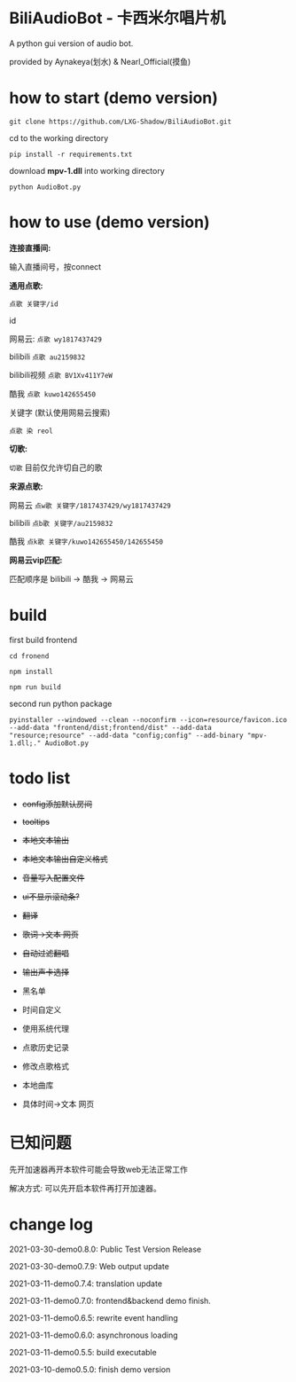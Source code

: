 # BiliAudioBot - 卡西米尔唱片机
A python gui version of audio bot.

provided by Aynakeya(划水) & Nearl_Official(摸鱼)


# how to start (demo version)

`git clone https://github.com/LXG-Shadow/BiliAudioBot.git`

cd to the working directory

`pip install -r requirements.txt`

download **mpv-1.dll** into working directory

`python AudioBot.py`

# how to use (demo version)

**连接直播间:**

输入直播间号，按connect


**通用点歌:**

`点歌 关键字/id`

id

网易云: `点歌 wy1817437429`

bilibili `点歌 au2159832`

bilibili视频 `点歌 BV1Xv411Y7eW`

酷我 `点歌 kuwo142655450`

关键字 (默认使用网易云搜索)

`点歌 染 reol`

**切歌:**

`切歌` 目前仅允许切自己的歌

**来源点歌:**

网易云 `点w歌 关键字/1817437429/wy1817437429`

bilibili `点b歌 关键字/au2159832`

酷我 `点k歌 关键字/kuwo142655450/142655450`

**网易云vip匹配:**

匹配顺序是 bilibili -> 酷我 -> 网易云


# build

first build frontend

`cd fronend`

`npm install`

`npm run build`

second run python package

`pyinstaller --windowed --clean --noconfirm --icon=resource/favicon.ico --add-data "frontend/dist;frontend/dist" --add-data "resource;resource" --add-data "config;config" --add-binary "mpv-1.dll;." AudioBot.py`

# todo list

- ~~config添加默认房间~~

- ~~tooltips~~

- ~~本地文本输出~~

- ~~本地文本输出自定义格式~~

- ~~音量写入配置文件~~

- ~~ui不显示滚动条?~~

- ~~翻译~~

- ~~歌词->文本 网页~~

- ~~自动过滤翻唱~~

- ~~输出声卡选择~~

- 黑名单

- 时间自定义

- 使用系统代理

- 点歌历史记录

- 修改点歌格式

- 本地曲库

- 具体时间->文本 网页

# 已知问题

先开加速器再开本软件可能会导致web无法正常工作

解决方式: 可以先开启本软件再打开加速器。


# change log

2021-03-30-demo0.8.0: Public Test Version Release

2021-03-30-demo0.7.9: Web output update

2021-03-11-demo0.7.4: translation update

2021-03-11-demo0.7.0: frontend&backend demo finish.

2021-03-11-demo0.6.5: rewrite event handling

2021-03-11-demo0.6.0: asynchronous loading

2021-03-11-demo0.5.5: build executable

2021-03-10-demo0.5.0: finish demo version